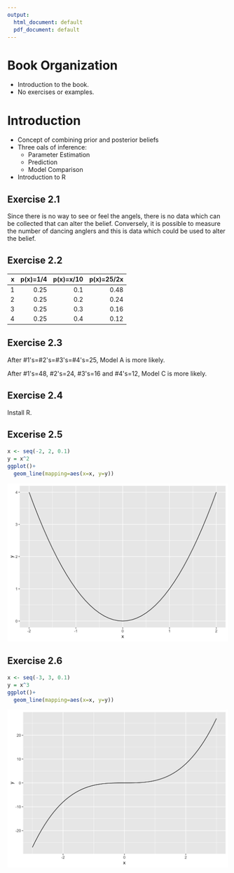 ```yaml
---
output:
  html_document: default
  pdf_document: default
---
```

# Book Organization

- Introduction to the book.
- No exercises or examples.

# Introduction

- Concept of combining prior and posterior beliefs
- Three oals of inference:
    - Parameter Estimation
    - Prediction
    - Model Comparison
- Introduction to R

## Exercise 2.1

Since there is no way to see or feel the angels, there is no data which can be collected that can alter the belief.  Conversely, it is possible to measure the number of dancing anglers and this is data which could be used to alter the belief.

## Exercise 2.2

<table>
 <thead>
  <tr>
   <th style="text-align:right;"> x </th>
   <th style="text-align:right;"> p(x)=1/4 </th>
   <th style="text-align:right;"> p(x)=x/10 </th>
   <th style="text-align:right;"> p(x)=25/2x </th>
  </tr>
 </thead>
<tbody>
  <tr>
   <td style="text-align:right;"> 1 </td>
   <td style="text-align:right;"> 0.25 </td>
   <td style="text-align:right;"> 0.1 </td>
   <td style="text-align:right;"> 0.48 </td>
  </tr>
  <tr>
   <td style="text-align:right;"> 2 </td>
   <td style="text-align:right;"> 0.25 </td>
   <td style="text-align:right;"> 0.2 </td>
   <td style="text-align:right;"> 0.24 </td>
  </tr>
  <tr>
   <td style="text-align:right;"> 3 </td>
   <td style="text-align:right;"> 0.25 </td>
   <td style="text-align:right;"> 0.3 </td>
   <td style="text-align:right;"> 0.16 </td>
  </tr>
  <tr>
   <td style="text-align:right;"> 4 </td>
   <td style="text-align:right;"> 0.25 </td>
   <td style="text-align:right;"> 0.4 </td>
   <td style="text-align:right;"> 0.12 </td>
  </tr>
</tbody>
</table>

## Exercise 2.3

After #1's=#2's=#3's=#4's=25, Model A is more likely.

After #1's=48, #2's=24, #3's=16 and #4's=12, Model C is more likely.

## Exercise 2.4

Install R.

## Excerise 2.5


```r
x <- seq(-2, 2, 0.1)
y = x^2
ggplot()+
  geom_line(mapping=aes(x=x, y=y))
```

<img src="Chapters_1_2_files/figure-html/unnamed-chunk-2-1.png" width="672" />

## Exercise 2.6


```r
x <- seq(-3, 3, 0.1)
y = x^3
ggplot()+
  geom_line(mapping=aes(x=x, y=y))
```

<img src="Chapters_1_2_files/figure-html/unnamed-chunk-3-1.png" width="672" />


